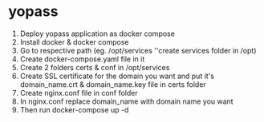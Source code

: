 # yopass
1. Deploy yopass application as docker compose
2. Install docker & docker compose 
3. Go to respective path (eg. /opt/services ''create services folder in /opt)
4. Create docker-compose.yaml file in it
5. Create 2 folders certs & conf in /opt/services
6. Create SSL certificate for the domain you want and put it's domain_name.crt & domain_name.key file in certs folder
7. Create nginx.conf file in conf folder
8. In nginx.conf replace domain_name with domain name you want
9. Then run docker-compose up -d
